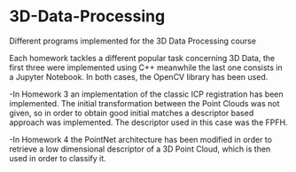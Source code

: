 # 3D-Data-Processing
Different programs implemented for the 3D Data Processing course

Each homework tackles a different popular task concerning 3D Data, the first three were implemented using C++ meanwhile the last one consists in a Jupyter Notebook. In both cases, the OpenCV library has been used.



-In Homework 3 an implementation of the classic ICP registration has been implemented. The initial transformation between the Point Clouds was not given, so in order to obtain good initial matches a descriptor based approach was implemented. The descriptor used in this case was the FPFH.

-In Homework 4 the PointNet architecture has been modified in order to retrieve a low dimensional descriptor of a 3D Point Cloud, which is then used in order to classify it.
